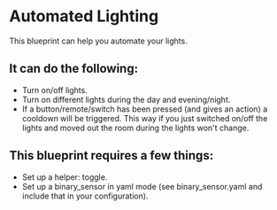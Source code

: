 # Automated Lighting
This blueprint can help you automate your lights.

## It can do the following:
- Turn on/off lights.
- Turn on different lights during the day and evening/night.
- If a button/remote/switch has been pressed (and gives an action) a cooldown will be triggered. This way if you just switched on/off the lights and moved out the room during the lights won't change.

## This blueprint requires a few things:
- Set up a helper: toggle.
- Set up a binary_sensor in yaml mode (see binary_sensor.yaml and include that in your configuration).

